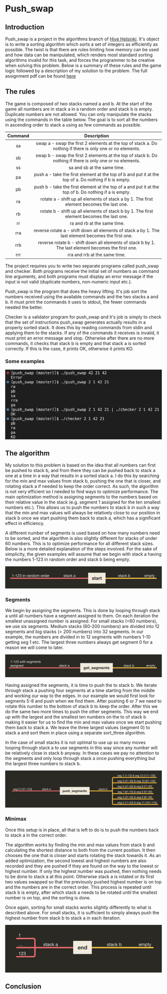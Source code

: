 # Push_swap

## Introduction

Push_swap is a project in the algorithms branch of [Hive Helsinki](https://www.hive.fi/en/). It's object is to write a sorting algorithm which sorts a set of integers as efficiently as possible. The twist is that there are rules limiting how memory can be used and how data can be manipulated, which renders most standard sorting algorithms invalid for this task, and forces the programmer to be creative when solving this problem. Below is a summary of these rules and the game logic followed by a description of my solution to the problem. The full assignment pdf can be found [here](https://github.com/matiasjokela/Push_Swap/blob/master/push_swap.en.pdf)

## The rules

The game is composed of two stacks named a and b. At the start of the game all numbers are in stack a in a random order and stack b is empty. Duplicate numbers are not allowed. You can only manipulate the stacks using the commands in the table below. The goal is to sort all the numbers in ascending order to stack a using as few commands as possible.

| Command | Description |
| :------:| :----------:|
| sa | swap a - swap the first 2 elements at the top of stack a. Do nothing if there is only one or no elements. |
| sb | swap b - swap the first 2 elements at the top of stack b. Do nothing if there is only one or no elements. |
| ss | sa and sb at the same time. |
| pa | push a - take the first element at the top of b and put it at the top of a. Do nothing if b is empty. |
| pb | push b - take the first element at the top of a and put it at the top of b. Do nothing if a is empty. |
| ra | rotate a - shift up all elements of stack a by 1. The first element becomes the last one. |
| rb | rotate b - shift up all elements of stack b by 1. The first element becomes the last one. |
| rr | ra and rb at the same time. |
| rra | reverse rotate a - shift down all elements of stack a by 1. The last element becomes the first one. |
| rrb | reverse rotate b - shift down all elements of stack b by 1. The last element becomes the first one. |
| rrr | rra and rrb at the same time. |

The project requires you to write two separate programs called push_swap and checker. Both programs receive the initial set of numbers as command line arguments, and both programs must display an error message if the input is not valid (duplicate numbers, non-numeric input etc.).

Push_swap is the program that does the heavy lifting. It's job sort the numbers received using the available commands and the two stacks a and b. It must print the commands it uses to stdout, the fewer commands needed the better.

Checker is a validator program for push_swap and it's job is simply to check that the set of instructions push_swap generates actually results in a properly sorted stack. It does this by reading commands from stdin and applying them to the stacks. If any of the commands it receives is invalid, it must print an error message and stop. Otherwise after there are no more commands, it checks that stack b is empty and that stack a is sorted correctly. If this is the case, it prints OK, otherwise it prints KO.

### Some examples

![examples](./examples/example.png)

## The algorithm

My solution to this problem is based on the idea that all numbers can first be pushed to stack b, and from there they can be pushed back to stack a one at a time in a way that results in a sorted stack a. I do this by searching for the min and max values from stack b, pushing the one that is closer, and rotating stack a if needed to keep the order correct. As such, the algorithm is not very efficient so I needed to find ways to optimize performance. The main optimization method is assigning segments to the numbers based on their relative value in the stack (e.g. segment 1 assigned for the ten smallest numbers etc.). This allows us to push the numbers to stack b in such a way that the min and max values will always be relatively close to our position in stack b once we start pushing them back to stack a, which has a significant effect in efficiency. 

A different number of segments is used based on how many numbers need to be sorted, and the algorithm is also slightly different for stacks of under 60 numbers. This is to optimize performance for all different stack sizes. Below is a more detailed explanation of the steps involved. For the sake of simplicity, the given examples will assume that we begin with stack a having the numbers 1-123 in random order and stack b being empty.

![start](./examples/start.png)

### Segments

We begin by assigning the segments. This is done by looping through stack a until all numbers have a segment assigned to them. On each iteration the smallest unassigned number is assigned. For small stacks (<60 numbers), we use six segments. Medium stacks (60-200 numbers) are divided into 12 segments and big stacks (> 200 numbers) into 32 segments. In our example, the numbers are divided in to 12 segments with numbers 1-10 getting seg 1 etc. The largest three numbers always get segment 0 for a reason we will come to later.

![get_segments](./examples/get_segments.png)


Having assigned the segments, it is time to push the to stack b. We iterate through stack a pushing four segments at a time starting from the middle and working our way to the edges. In our example we would first look for segments 5-8 and push when we find them. After pushing 6 or 7 we need to rotate this number to the bottom of stack b to keep the order. After this we do the same two more times to push the other segments. This way we end up with the largest and the smallest ten numbers on the to of stack b making it easier for us to find the min and max values once we start pushing them back to stack a. We leave the three largest values (segment 0) to stack a and sort them in place using a separate sort_three algorithm.

In the case of small stacks it is not optimal to use up so many moves looping through stack a to use segments in this way since any number will be relatively close in stack b anyway. In these cases we pay no attention to the segments and only loop through stack a once pushing everything but the largest three numbers to stack b.

![push_segments](./examples/push_segments.png)

### Minimax

Once this setup is in place, all that is left to do is to push the numbers back to stack a in the correct order.

The algorithm works by finding the min and max values from stack b and calculating the shortest distance to both from the current position. It then chooses the one that is closer and starts rotating the stack towards it. As an added optimization, the second lowest and highest numbers are also recorded and they are pushed if they are found on the way to the lowest or highest number. If only the highest number was pushed, then nothing needs to be done to stack a at this point. Otherwise stack a is rotated or its first two values swapped so that the previously pushed highest number is on top and the numbers are in the correct order. This process is repeated until stack b is empty, after which stack a needs to be rotated until the smallest number is on top, and the sorting is done.

Once again, sorting for small stacks works slightly differently to what is described above. For small stacks, it is sufficient to simply always push the highest number from stack b to stack a in each iteration. 




![end](./examples/end.png)


## Conclusion

